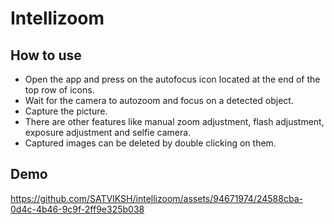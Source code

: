 # Intellizoom

## How to use
* Open the app and press on the autofocus icon located at the end of the top row of icons.
* Wait for the camera to autozoom and focus on a detected object.
* Capture the picture.
* There are other features like manual zoom adjustment, flash adjustment, exposure adjustment and selfie camera.
* Captured images can be deleted by double clicking on them.

## Demo



https://github.com/SATVIKSH/intellizoom/assets/94671974/24588cba-0d4c-4b46-9c9f-2ff9e325b038



